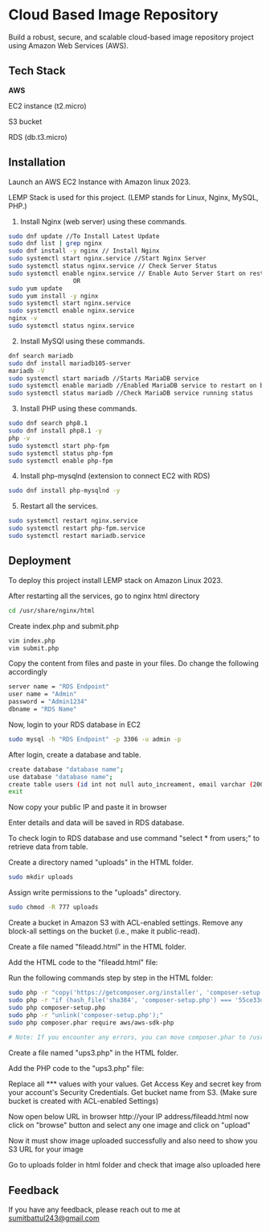 
# Cloud Based Image Repository

Build a robust, secure, and scalable cloud-based image repository project using Amazon Web Services (AWS).




## Tech Stack

**AWS** 

EC2 instance (t2.micro)

S3 bucket

RDS (db.t3.micro)




## Installation

Launch an AWS EC2 Instance with Amazon linux 2023.

LEMP Stack is used for this project. (LEMP stands for Linux, Nginx, MySQL, PHP.)
1) Install Nginx (web server) using these commands.
```bash
sudo dnf update //To Install Latest Update
sudo dnf list | grep nginx
sudo dnf install -y nginx // Install Nginx
sudo systemctl start nginx.service //Start Nginx Server
sudo systemctl status nginx.service // Check Server Status
sudo systemctl enable nginx.service // Enable Auto Server Start on restart
                  OR
sudo yum update
sudo yum install -y nginx
sudo systemctl start nginx.service
sudo systemctl enable nginx.service
nginx -v
sudo systemctl status nginx.service
```
2) Install MySQl using these commands.
```bash
dnf search mariadb
sudo dnf install mariadb105-server
mariadb -V
sudo systemctl start mariadb //Starts MariaDB service
sudo systemctl enable mariadb //Enabled MariaDB service to restart on bot
sudo systemctl status mariadb //Check MariaDB service running status
```
3) Install PHP using these commands.
```bash
sudo dnf search php8.1
sudo dnf install php8.1 -y
php -v
sudo systemctl start php-fpm
sudo systemctl status php-fpm
sudo systemctl enable php-fpm
```
4) Install php-mysqlnd (extension to connect EC2 with RDS)

```bash
sudo dnf install php-mysqlnd -y
```
5) Restart all the services.
```bash
sudo systemctl restart nginx.service
sudo systemctl restart php-fpm.service
sudo systemctl restart mariadb.service
```
## Deployment

To deploy this project install LEMP stack on Amazon Linux 2023.

After restarting all the services, go to nginx html directory


```bash
cd /usr/share/nginx/html
```

Create index.php and submit.php
```bash
vim index.php
vim submit.php
```

Copy the content from files and paste in your files. Do change the following accordingly
```bash
server name = "RDS Endpoint"
user name = "Admin"
password = "Admin1234"
dbname = "RDS Name"
```

Now, login to your RDS database in EC2 
```bash
sudo mysql -h "RDS Endpoint" -p 3306 -u admin -p
```

After login, create a database and table.
```bash
create database "database name";
use database "database name";
create table users (id int not null auto_increament, email varchar (200), password varchar (200));
exit
```

Now copy your public IP and paste it in browser

Enter details and data will be saved in RDS database.

To check login to RDS database and use command "select * from users;"
to retrieve data from table.

Create a directory named "uploads" in the HTML folder.
```bash
sudo mkdir uploads
```

Assign write permissions to the "uploads" directory.
```bash
sudo chmod -R 777 uploads
```

Create a bucket in Amazon S3 with ACL-enabled settings. Remove any block-all settings on the bucket (i.e., make it public-read).

Create a file named "fileadd.html" in the HTML folder.

Add the HTML code to the "fileadd.html" file:
<!DOCTYPE html>

Run the following commands step by step in the HTML folder:
```bash
sudo php -r "copy('https://getcomposer.org/installer', 'composer-setup.php');"
sudo php -r "if (hash_file('sha384', 'composer-setup.php') === '55ce33d7678c5a611085589f1f3ddf8b3c52d662cd01d4ba75c0ee0459970c2200a51f492d557530c71c15d8dba01eae') { echo 'Installer verified'; } else { echo 'Installer corrupt'; unlink('composer-setup.php'); } echo PHP_EOL;"
sudo php composer-setup.php
sudo php -r "unlink('composer-setup.php');"
sudo php composer.phar require aws/aws-sdk-php
   
# Note: If you encounter any errors, you can move composer.phar to /usr/local/bin/composer with this command.
```

Create a file named "ups3.php" in the HTML folder.

Add the PHP code to the "ups3.php" file:

Replace all *** values with your values.
Get Access Key and secret key from your account's Security Credentials.
Get bucket name from S3. (Make sure bucket is created with ACL-enabled Settings)

Now open below URL in browser
http://your IP address/fileadd.html
now click on "browse" button and select any one image and click on "upload"

Now it must show image uploaded successfully and also need to show you S3 URL for your image

Go to uploads folder in html folder and check that image also uploaded here

## Feedback

If you have any feedback, please reach out to me at sumitbattul243@gmail.com

